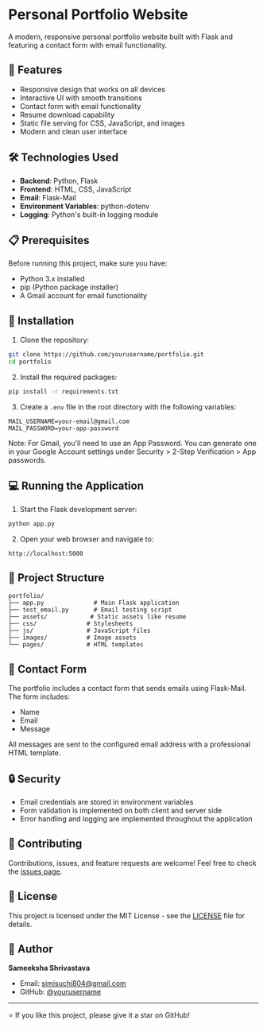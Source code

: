 # Personal Portfolio Website

A modern, responsive personal portfolio website built with Flask and featuring a contact form with email functionality.

## 🌟 Features

- Responsive design that works on all devices
- Interactive UI with smooth transitions
- Contact form with email functionality
- Resume download capability
- Static file serving for CSS, JavaScript, and images
- Modern and clean user interface

## 🛠️ Technologies Used

- **Backend**: Python, Flask
- **Frontend**: HTML, CSS, JavaScript
- **Email**: Flask-Mail
- **Environment Variables**: python-dotenv
- **Logging**: Python's built-in logging module

## 📋 Prerequisites

Before running this project, make sure you have:

- Python 3.x installed
- pip (Python package installer)
- A Gmail account for email functionality

## 🚀 Installation

1. Clone the repository:
```bash
git clone https://github.com/yourusername/portfolio.git
cd portfolio
```

2. Install the required packages:
```bash
pip install -r requirements.txt
```

3. Create a `.env` file in the root directory with the following variables:
```
MAIL_USERNAME=your-email@gmail.com
MAIL_PASSWORD=your-app-password
```

Note: For Gmail, you'll need to use an App Password. You can generate one in your Google Account settings under Security > 2-Step Verification > App passwords.

## 💻 Running the Application

1. Start the Flask development server:
```bash
python app.py
```

2. Open your web browser and navigate to:
```
http://localhost:5000
```

## 📁 Project Structure

```
portfolio/
├── app.py              # Main Flask application
├── test_email.py       # Email testing script
├── assets/            # Static assets like resume
├── css/              # Stylesheets
├── js/               # JavaScript files
├── images/           # Image assets
└── pages/            # HTML templates
```

## 📧 Contact Form

The portfolio includes a contact form that sends emails using Flask-Mail. The form includes:
- Name
- Email
- Message

All messages are sent to the configured email address with a professional HTML template.

## 🔒 Security

- Email credentials are stored in environment variables
- Form validation is implemented on both client and server side
- Error handling and logging are implemented throughout the application

## 🤝 Contributing

Contributions, issues, and feature requests are welcome! Feel free to check the [issues page](https://github.com/yourusername/portfolio/issues).

## 📝 License

This project is licensed under the MIT License - see the [LICENSE](LICENSE) file for details.

## 👤 Author

**Sameeksha Shrivastava**
- Email: simisuchi804@gmail.com
- GitHub: [@yourusername](https://github.com/yourusername)

---

⭐️ If you like this project, please give it a star on GitHub! 

